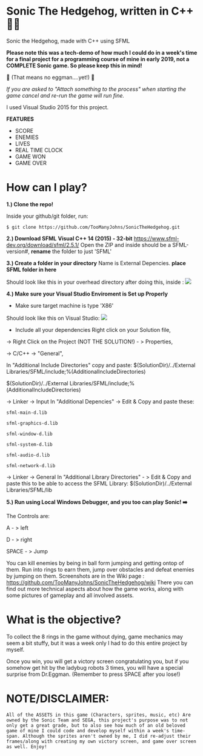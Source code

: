 # Sonic The Hedgehog, written in C++ 🦔💎
Sonic the Hedgehog, made with C++ using SFML

**Please note this was a tech-demo of how much I could do in a week's time for a final project for a programming course of mine in early 2019, not a COMPLETE Sonic game. So please keep this in mind!**

🥚 (That means no eggman....yet!) 🥚

*If you are asked to "Attach something to the process" when starting the game cancel and re-run the game will run fine.*

I used Visual Studio 2015 for this project.

**FEATURES**
- SCORE
- ENEMIES
- LIVES
- REAL TIME CLOCK
- GAME WON
- GAME OVER

# How can I play?

**1.) Clone the repo!**

Inside your github/git folder, run:

`$ git clone https://github.com/TooManyJohns/SonicTheHedgehog.git`

**2.) Download SFML**
**Visual C++ 14 (2015) - 32-bit**
https://www.sfml-dev.org/download/sfml/2.5.1/
Open the ZIP and inside should be a SFML-version#, **rename** the folder to just 'SFML'

**3.) Create a folder in your directory**
Name is External Depencies. **place SFML folder in here**

Should look like this in your overhead directory after doing this, inside :
![](https://i.imgur.com/oyM0D1t.png)

**4.) Make sure your Visual Studio Enviroment is Set up Properly**

- Make sure target machine is type 'X86'

Should look like this on Visual Studio:
![](https://i.imgur.com/qK5gnGw.png)


- Include all your dependencies
Right click on your Solution file,

-> Right Click on the Project (NOT THE SOLUTION!) - > Properties, 

-> C/C++ -> "General",

In "Additional Include Directories" copy and paste: $(SolutionDir)/../External Libraries/SFML/include;%(AdditionalIncludeDirectories)

$(SolutionDir)/../External Libraries/SFML/include;%(AdditionalIncludeDirectories)

-> Linker -> Input
In "Additional Depencies" -> Edit & Copy and paste these:

`sfml-main-d.lib`

`sfml-graphics-d.lib`

`sfml-window-d.lib`

`sfml-system-d.lib`

`sfml-audio-d.lib`

`sfml-network-d.lib`

-> Linker -> General
In "Additional Library Directories" - > Edit & Copy and paste this to be able to access the SFML Library:
$(SolutionDir)/../External Libraries/SFML/lib

**5.) Run using Local Windows Debugger, and you too can play Sonic! ➡️**

The Controls are:

A - > left

D - > right

SPACE - > Jump

You can kill enemies by being in ball form jumping and getting ontop of them.
Run into rings to earn them, jump over obstacles and defeat enemies by jumping on them. Screenshots are in the Wiki page : https://github.com/TooManyJohns/SonicTheHedgehog/wiki
There you can find out more technical aspects about how the game works, along with some pictures of gameplay and all involved assets.

# What is the objective?

To collect the 8 rings in the game without dying, game mechanics may seem a bit stuffy, but it was a week only I had to do this entire project by myself.

Once you win, you will get a victory screen congratulating you, but if you somehow get hit by the ladybug robots 3 times, you will have a special surprise from Dr.Eggman. (Remember to press SPACE after you lose!)

# NOTE/DISCLAIMER:
`All of the ASSETS in this game (Characters, sprites, music, etc) Are owned by the Sonic Team and SEGA, this project's purpose was to not only get a great grade, but to also see how much of an old beloved game of mine I could code and develop myself within a week's time-span. Although the sprites aren't owned by me, I did re-adjust their frames/along with creating my own victory screen, and game over screen as well. Enjoy!`
